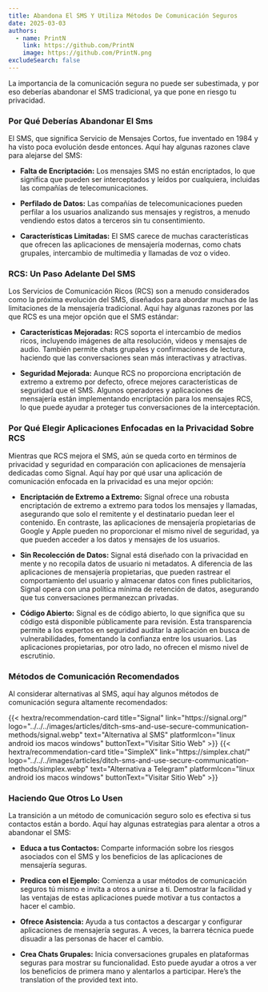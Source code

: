 ```yaml
---
title: Abandona El SMS Y Utiliza Métodos De Comunicación Seguros
date: 2025-03-03
authors:
  - name: PrintN
    link: https://github.com/PrintN
    image: https://github.com/PrintN.png
excludeSearch: false
---
```

La importancia de la comunicación segura no puede ser subestimada, y por eso deberías abandonar el SMS tradicional, ya que pone en riesgo tu privacidad.

### Por Qué Deberías Abandonar El Sms
El SMS, que significa Servicio de Mensajes Cortos, fue inventado en 1984 y ha visto poca evolución desde entonces. Aquí hay algunas razones clave para alejarse del SMS:

- **Falta de Encriptación:** Los mensajes SMS no están encriptados, lo que significa que pueden ser interceptados y leídos por cualquiera, incluidas las compañías de telecomunicaciones.

- **Perfilado de Datos:** Las compañías de telecomunicaciones pueden perfilar a los usuarios analizando sus mensajes y registros, a menudo vendiendo estos datos a terceros sin tu consentimiento.

- **Características Limitadas:** El SMS carece de muchas características que ofrecen las aplicaciones de mensajería modernas, como chats grupales, intercambio de multimedia y llamadas de voz o video.

### RCS: Un Paso Adelante Del SMS
Los Servicios de Comunicación Ricos (RCS) son a menudo considerados como la próxima evolución del SMS, diseñados para abordar muchas de las limitaciones de la mensajería tradicional. Aquí hay algunas razones por las que RCS es una mejor opción que el SMS estándar:

- **Características Mejoradas:** RCS soporta el intercambio de medios ricos, incluyendo imágenes de alta resolución, videos y mensajes de audio. También permite chats grupales y confirmaciones de lectura, haciendo que las conversaciones sean más interactivas y atractivas.

- **Seguridad Mejorada:** Aunque RCS no proporciona encriptación de extremo a extremo por defecto, ofrece mejores características de seguridad que el SMS. Algunos operadores y aplicaciones de mensajería están implementando encriptación para los mensajes RCS, lo que puede ayudar a proteger tus conversaciones de la interceptación.

### Por Qué Elegir Aplicaciones Enfocadas en la Privacidad Sobre RCS
Mientras que RCS mejora el SMS, aún se queda corto en términos de privacidad y seguridad en comparación con aplicaciones de mensajería dedicadas como Signal. Aquí hay por qué usar una aplicación de comunicación enfocada en la privacidad es una mejor opción:

- **Encriptación de Extremo a Extremo:** Signal ofrece una robusta encriptación de extremo a extremo para todos los mensajes y llamadas, asegurando que solo el remitente y el destinatario puedan leer el contenido. En contraste, las aplicaciones de mensajería propietarias de Google y Apple pueden no proporcionar el mismo nivel de seguridad, ya que pueden acceder a los datos y mensajes de los usuarios.

- **Sin Recolección de Datos:** Signal está diseñado con la privacidad en mente y no recopila datos de usuario ni metadatos. A diferencia de las aplicaciones de mensajería propietarias, que pueden rastrear el comportamiento del usuario y almacenar datos con fines publicitarios, Signal opera con una política mínima de retención de datos, asegurando que tus conversaciones permanezcan privadas.

- **Código Abierto:** Signal es de código abierto, lo que significa que su código está disponible públicamente para revisión. Esta transparencia permite a los expertos en seguridad auditar la aplicación en busca de vulnerabilidades, fomentando la confianza entre los usuarios. Las aplicaciones propietarias, por otro lado, no ofrecen el mismo nivel de escrutinio.

### Métodos de Comunicación Recomendados
Al considerar alternativas al SMS, aquí hay algunos métodos de comunicación segura altamente recomendados:

<div class="recommendations">
  <div class="grid">
    {{< hextra/recommendation-card title="Signal" link="https://signal.org/" logo="../../../images/articles/ditch-sms-and-use-secure-communication-methods/signal.webp" text="Alternativa al SMS" platformIcon="linux android ios macos windows" buttonText="Visitar Sitio Web" >}}
    {{< hextra/recommendation-card title="SimpleX" link="https://simplex.chat/" logo="../../../images/articles/ditch-sms-and-use-secure-communication-methods/simplex.webp" text="Alternativa a Telegram" platformIcon="linux android ios macos windows" buttonText="Visitar Sitio Web" >}}
  </div>
</div>

### Haciendo Que Otros Lo Usen
La transición a un método de comunicación seguro solo es efectiva si tus contactos están a bordo. Aquí hay algunas estrategias para alentar a otros a abandonar el SMS:
- **Educa a tus Contactos:** Comparte información sobre los riesgos asociados con el SMS y los beneficios de las aplicaciones de mensajería seguras.

- **Predica con el Ejemplo:** Comienza a usar métodos de comunicación seguros tú mismo e invita a otros a unirse a ti. Demostrar la facilidad y las ventajas de estas aplicaciones puede motivar a tus contactos a hacer el cambio.

- **Ofrece Asistencia:** Ayuda a tus contactos a descargar y configurar aplicaciones de mensajería seguras. A veces, la barrera técnica puede disuadir a las personas de hacer el cambio.

- **Crea Chats Grupales:** Inicia conversaciones grupales en plataformas seguras para mostrar su funcionalidad. Esto puede ayudar a otros a ver los beneficios de primera mano y alentarlos a participar. Here’s the translation of the provided text into.